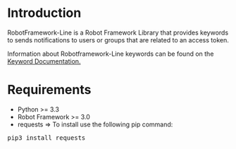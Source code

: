 <h1>Introduction</h1>
  RobotFramework-Line is a Robot Framework Library that provides keywords to sends notifications to users or groups that are related to an access token.<br>

  Information about Robotframework-Line keywords can be found on the <a href="https://lucifer053.github.io/RobotFramework-Line/Doc/KeywordDocumentation.html" >Keyword Documentation.</a>
  
 <h1>Requirements</h1>
 <ul>
  <li>Python >= 3.3</li>
  <li>Robot Framework >= 3.0</li>
  <li>requests => To install use the following pip command: </li>
 </ul>
   <div class="highlight highlight-source-shell">
    <pre>pip3 install requests</pre>
   </div>
   
